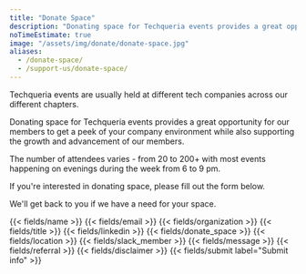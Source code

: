 ```yaml
---
title: "Donate Space"
description: "Donating space for Techqueria events provides a great opportunity for our members to get a peek of your company environment while also supporting the growth and advancement of our members."
noTimeEstimate: true
image: "/assets/img/donate/donate-space.jpg"
aliases:
  - /donate-space/
  - /support-us/donate-space/
---
```


Techqueria events are usually held at different tech companies across our different chapters.

Donating space for Techqueria events provides a great opportunity for our members to get a peek of your company environment while also supporting the growth and advancement of our members.

The number of attendees varies - from 20 to 200+ with most events happening on evenings during the week from 6 to 9 pm.

If you're interested in donating space, please fill out the form below.

We'll get back to you if we have a need for your space.

<form name="Donate Space" method="POST" data-netlify-recaptcha="true" data-netlify="true" action="/success/" class="form--centered no-ids">
  <input type="hidden" aria-label="Subject" name="_subject" value="Techqueria - Donate Space">
  {{< fields/name >}}
  {{< fields/email >}}
  {{< fields/organization >}}
  {{< fields/title >}}
  {{< fields/linkedin >}}
  {{< fields/donate_space >}}
  {{< fields/location >}}
  {{< fields/slack_member >}}
  {{< fields/message >}}
  {{< fields/referral >}}
  <!-- Disclaimer -->
  {{< fields/disclaimer >}}
  {{< fields/submit label="Submit info" >}}
</form>
